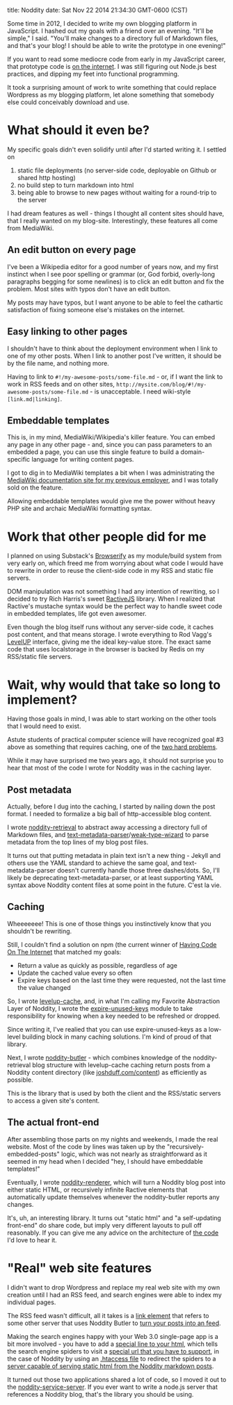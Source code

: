 title: Noddity
date: Sat Nov 22 2014 21:34:30 GMT-0600 (CST)

Some time in 2012, I decided to write my own blogging platform in JavaScript.  I hashed out my goals with a friend over an evening.  "It'll be simple," I said.  "You'll make changes to a directory full of Markdown files, and that's your blog!  I should be able to write the prototype in one evening!"

If you want to read some mediocre code from early in my JavaScript career, that prototype code is [on the internet](https://github.com/TehShrike/noddity/commit/c91ee844b55f9cb2cfe809b9b3666536ba8cc9e7).  I was still figuring out Node.js best practices, and dipping my feet into functional programming.

It took a surprising amount of work to write something that could replace Wordpress as my blogging platform, let alone something that somebody else could conceivably download and use.

What should it even be?
=========

My specific goals didn't even solidify until after I'd started writing it.  I settled on

1. static file deployments (no server-side code, deployable on Github or shared http hosting)
2. no build step to turn markdown into html
3. being able to browse to new pages without waiting for a round-trip to the server

I had dream features as well - things I thought all content sites should have, that I really wanted on my blog-site.  Interestingly, these features all come from MediaWiki.

An edit button on every page
------

I've been a Wikipedia editor for a good number of years now, and my first instinct when I see poor spelling or grammar (or, God forbid, overly-long paragraphs begging for some newlines) is to click an edit button and fix the problem.  Most sites with typos don't have an edit button.

My posts may have typos, but I want anyone to be able to feel the cathartic satisfaction of fixing someone else's mistakes on the internet.

Easy linking to other pages
------

I shouldn't have to think about the deployment environment when I link to one of my other posts.  When I link to another post I've written, it should be by the file name, and nothing more.

Having to link to `#!/my-awesome-posts/some-file.md` - or, if I want the link to work in RSS feeds and on other sites, `http://mysite.com/blog/#!/my-awesome-posts/some-file.md` - is unacceptable.  I need wiki-style `[link.md|linking]`.

Embeddable templates
------

This is, in my mind, MediaWiki/Wikipedia's killer feature.  You can embed any page in any other page - and, since you can pass parameters to an embedded a page, you can use this single feature to build a domain-specific language for writing content pages.

I got to dig in to MediaWiki templates a bit when I was administrating the [MediaWiki documentation site for my previous employer](http://wikido.isoftdata.com), and I was totally sold on the feature.

Allowing embeddable templates would give me the power without heavy PHP site and archaic MediaWiki formatting syntax.

Work that other people did for me
=======

I planned on using Substack's [Browserify](http://browserify.org/) as my module/build system from very early on, which freed me from worrying about what code I would have to rewrite in order to reuse the client-side code in my RSS and static file servers.

DOM manipulation was not something I had any intention of rewriting, so I decided to try Rich Harris's sweet [RactiveJS](http://www.ractivejs.org/) library.  When I realized that Ractive's mustache syntax would be the perfect way to handle sweet code in embedded templates, life got even awesomer.

Even though the blog itself runs without any server-side code, it caches post content, and that means storage.  I wrote everything to Rod Vagg's [LevelUP](https://github.com/rvagg/node-levelup) interface, giving me the ideal key-value store.  The exact same code that uses localstorage in the browser is backed by Redis on my RSS/static file servers.

Wait, why would that take so long to implement?
========

Having those goals in mind, I was able to start working on the other tools that I would need to exist.

Astute students of practical computer science will have recognized goal #3 above as something that requires caching, one of the [two hard problems](http://martinfowler.com/bliki/TwoHardThings.html).

While it may have surprised me two years ago, it should not surprise you to hear that most of the code I wrote for Noddity was in the caching layer.

Post metadata
--------

Actually, before I dug into the caching, I started by nailing down the post format.  I needed to formalize a big ball of http-accessible blog content.

I wrote [noddity-retrieval](https://github.com/TehShrike/noddity-retrieval) to abstract away accessing a directory full of Markdown files, and [text-metadata-parser](https://github.com/TehShrike/text-metadata-parser)/[weak-type-wizard](https://github.com/TehShrike/weak-type-wizard) to parse metadata from the top lines of my blog post files.

It turns out that putting metadata in plain text isn't a new thing - Jekyll and others use the YAML standard to achieve the same goal, and text-metadata-parser doesn't currently handle those three dashes/dots.  So, I'll likely be deprecating text-metadata-parser, or at least supporting YAML syntax above Noddity content files at some point in the future.  C'est la vie.

Caching
------

Wheeeeeee!  This is one of those things you instinctively know that you shouldn't be rewriting.

Still, I couldn't find a solution on npm (the current winner of [Having Code On The Internet](http://www.modulecounts.com/) that matched my goals:

- Return a value as quickly as possible, regardless of age
- Update the cached value every so often
- Expire keys based on the last time they were requested, not the last time the value changed

So, I wrote [levelup-cache](https://github.com/TehShrike/levelup-cache), and, in what I'm calling my Favorite Abstraction Layer of Noddity, I wrote the [expire-unused-keys](https://github.com/TehShrike/expire-unused-keys) module to take responsibility for knowing when a key needed to be refreshed or dropped.

Since writing it, I've realied that you can use expire-unused-keys as a low-level building block in many caching solutions.  I'm kind of proud of that library.

Next, I wrote [noddity-butler](https://github.com/TehShrike/noddity-butler) - which combines knowledge of the noddity-retrieval blog structure with levelup-cache caching return posts from a Noddity content directory (like [joshduff.com/content](http://joshduff.com/content/)) as efficiently as possible.

This is the library that is used by both the client and the RSS/static servers to access a given site's content.

The actual front-end
--------

After assembling those parts on my nights and weekends, I made the real website.  Most of the code by lines was taken up by the "recursively-embedded-posts" logic, which was not nearly as straightforward as it seemed in my head when I decided "hey, I should have embeddable templates!"

Eventually, I wrote [noddity-renderer](https://github.com/TehShrike/noddity-renderer), which will turn a Noddity blog post into either static HTML, or recursively infinite Ractive elements that automatically update themselves whenever the noddity-butler reports any changes.

It's, uh, an interesting library.  It turns out "static html" and "a self-updating front-end" do share code, but imply very different layouts to pull off reasonably.  If you can give me any advice on the architecture of [the code](https://github.com/TehShrike/noddity-renderer/blob/master/index.js) I'd love to hear it.

"Real" web site features
============

I didn't want to drop Wordpress and replace my real web site with my own creation until I had an RSS feed, and search engines were able to index my individual pages.

The RSS feed wasn't difficult, all it takes is a [link element](https://github.com/TehShrike/noddity/blob/master/index.html#L11) that refers to some other server that uses Noddity Butler to [turn your posts into an feed](https://github.com/TehShrike/rssaas/blob/master/index.js#L33).

Making the search engines happy with your Web 3.0 single-page app is a bit more involved - you have to add a [special line to your html](https://github.com/TehShrike/noddity/blob/master/index.html#L13-L18), which tells the search engine spiders to visit a [special url that you have to support](https://developers.google.com/webmasters/ajax-crawling/docs/specification), in the case of Noddity by using an [.htaccess file](https://github.com/TehShrike/noddity/blob/master/.htaccess#L27-L32) to redirect the spiders to a [server capable of serving static html from the Noddity markdown posts](https://github.com/TehShrike/seoaas).

It turned out those two applications shared a lot of code, so I moved it out to the [noddity-service-server](https://github.com/TehShrike/noddity-service-server).  If you ever want to write a node.js server that references a Noddity blog, that's the library you should be using.



